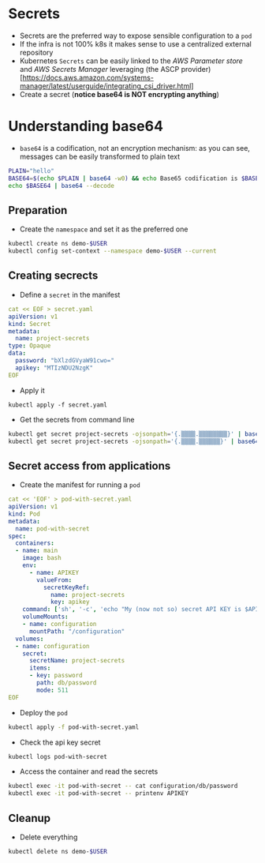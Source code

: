 # Secrets

* Secrets are the preferred way to expose sensible configuration to a `pod`
* If the infra is not 100% k8s it makes sense to use a centralized external repository
* Kubernetes `Secrets` can be easily linked to the *AWS Parameter store* and *AWS Secrets Manager* leveraging (the ASCP provider)[https://docs.aws.amazon.com/systems-manager/latest/userguide/integrating_csi_driver.html]
* Create a secret (**notice base64 is NOT encrypting anything**)

# Understanding base64

* `base64` is a codification, not an encryption mechanism: as you can see, messages can be easily transformed to plain text

```bash
PLAIN="hello"
BASE64=$(echo $PLAIN | base64 -w0) && echo Base65 codification is $BASE64.
echo $BASE64 | base64 --decode
```

## Preparation

* Create the `namespace` and set it as the preferred one

```bash
kubectl create ns demo-$USER
kubectl config set-context --namespace demo-$USER --current
```

## Creating secrects


* Define a `secret` in the manifest

```yaml
cat << EOF > secret.yaml
apiVersion: v1
kind: Secret
metadata:
  name: project-secrets
type: Opaque
data:
  password: "bXlzdGVyaW91cwo="
  apikey: "MTIzNDU2NzgK"
EOF
```

* Apply it

```
kubectl apply -f secret.yaml
```

* Get the secrets from command line

```bash
kubectl get secret project-secrets -ojsonpath='{.▒▒▒▒.▒▒▒▒▒▒▒▒}' | base64 --decode
kubectl get secret project-secrets -ojsonpath='{.▒▒▒▒.▒▒▒▒▒▒}' | base64 --decode
```

## Secret access from applications

* Create the manifest for running a `pod`

```yaml
cat << 'EOF' > pod-with-secret.yaml
apiVersion: v1
kind: Pod
metadata:
  name: pod-with-secret
spec:
  containers:
  - name: main
    image: bash
    env:
      - name: APIKEY
        valueFrom:
          secretKeyRef:
            name: project-secrets
            key: apikey
    command: ['sh', '-c', 'echo "My (now not so) secret API KEY is $APIKEY." && sleep 600']
    volumeMounts:
    - name: configuration
      mountPath: "/configuration"
  volumes:
  - name: configuration
    secret:
      secretName: project-secrets
      items:
      - key: password
        path: db/password
        mode: 511
EOF
```

* Deploy the `pod`

```bash
kubectl apply -f pod-with-secret.yaml
```

* Check the api key secret

```bash
kubectl logs pod-with-secret
```

* Access the container and read the secrets

```bash
kubectl exec -it pod-with-secret -- cat configuration/db/password
kubectl exec -it pod-with-secret -- printenv APIKEY
```

## Cleanup

* Delete everything

```bash
kubectl delete ns demo-$USER
```